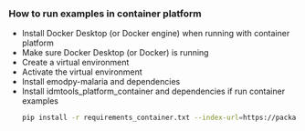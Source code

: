 ### How to run examples in container platform
- Install Docker Desktop (or Docker engine) when running with container platform
- Make sure Docker Desktop (or Docker) is running
- Create a virtual environment
- Activate the virtual environment
- Install emodpy-malaria and dependencies
- Install idmtools_platform_container and dependencies if run container examples
  ```bash
  pip install -r requirements_container.txt --index-url=https://packages.idmod.org/api/pypi/pypi-production/simple --upgrade --force-reinstall --no-cache-dir
  ```